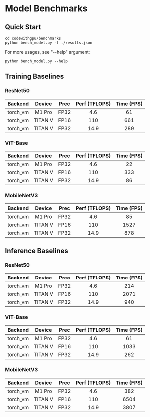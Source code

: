 # Model Benchmarks

## Quick Start

```
cd codewithgpu/benchmarks
python bench_model.py -f ./results.json
```

For more usages, see "--help" argument:

```
python bench_model.py --help
```

## Training Baselines

### ResNet50

| Backend | Device | Prec | Perf (TFLOPS) | Time (FPS) |
| :-----: | :----: | :--: | :-----------: | :--------: |
| torch_vm | M1 Pro | FP32 | 4.6 | 61 |
| torch_vm | TITAN V | FP16 | 110 | 661 |
| torch_vm | TITAN V | FP32 | 14.9 | 289 |

### ViT-Base

| Backend | Device | Prec | Perf (TFLOPS) | Time (FPS) |
| :-----: | :----: | :--: | :-----------: | :--------: |
| torch_vm | M1 Pro | FP32 | 4.6 | 22 |
| torch_vm | TITAN V | FP16 | 110 | 333 |
| torch_vm | TITAN V | FP32 | 14.9 | 86 |

### MobileNetV3

| Backend | Device | Prec | Perf (TFLOPS) | Time (FPS) |
| :-----: | :----: | :--: | :-----------: | :--------: |
| torch_vm | M1 Pro | FP32 | 4.6 | 85 |
| torch_vm | TITAN V | FP16 | 110 | 1527 |
| torch_vm | TITAN V | FP32 | 14.9 | 878 |

## Inference Baselines

### ResNet50

| Backend | Device | Prec | Perf (TFLOPS) | Time (FPS) |
| :-----: | :----: | :--: | :-----------: | :--------: |
| torch_vm | M1 Pro | FP32 | 4.6 | 214 |
| torch_vm | TITAN V | FP16 | 110 | 2071 |
| torch_vm | TITAN V | FP32 | 14.9 | 940 |

### ViT-Base

| Backend | Device | Prec | Perf (TFLOPS) | Time (FPS) |
| :-----: | :----: | :--: | :-----------: | :--------: |
| torch_vm | M1 Pro | FP32 | 4.6 | 61 |
| torch_vm | TITAN V | FP16 | 110 | 1033 |
| torch_vm | TITAN V | FP32 | 14.9 | 262 |

### MobileNetV3

| Backend | Device | Prec | Perf (TFLOPS) | Time (FPS) |
| :-----: | :----: | :--: | :-----------: | :--------: |
| torch_vm | M1 Pro | FP32 | 4.6 | 382 |
| torch_vm | TITAN V | FP16 | 110 | 6504 |
| torch_vm | TITAN V | FP32 | 14.9 | 3807 |
